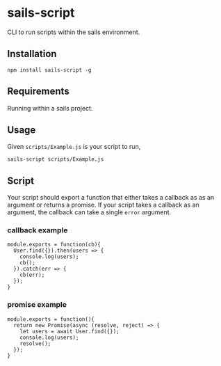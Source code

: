 # sails-script
CLI to run scripts within the sails environment.

## Installation
```
npm install sails-script -g
```

## Requirements
Running within a sails project.

## Usage
Given `scripts/Example.js` is your script to run, 

```
sails-script scripts/Example.js
```

## Script
Your script should export a function that either takes a callback
 as as an argument or returns a promise. If your script takes
a callback as an argument, the callback can take a single
`error` argument.

### callback example
```
module.exports = function(cb){
  User.find({}).then(users => {
    console.log(users);
    cb();
  }).catch(err => {
    cb(err);
  });
}
```

### promise example
```
module.exports = function(){
  return new Promise(async (resolve, reject) => {
    let users = await User.find({});
    console.log(users);
    resolve();
  });
}
```

